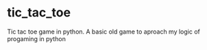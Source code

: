 # tic_tac_toe
Tic tac toe game in python.
A basic old game to aproach my logic of progaming in python
